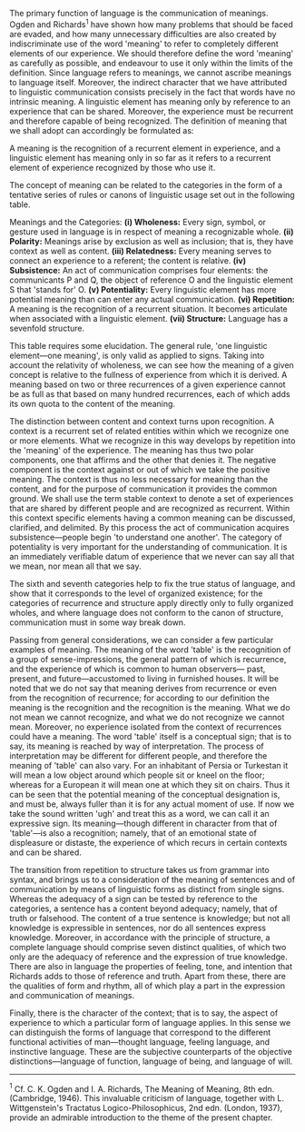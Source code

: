 The primary function of language is the communication of meanings. Ogden and Richards$^1$ have shown how many problems that should be faced are evaded, and how many unnecessary difficulties are also created by indiscriminate use of the word 'meaning' to refer to completely different elements of our experience. We should therefore define the word 'meaning' as carefully as possible, and endeavour to use it only within the limits of the definition. Since language refers to meanings, we cannot ascribe meanings to language itself. Moreover, the indirect character that we have attributed to linguistic communication consists precisely in the fact that words have no intrinsic meaning. A linguistic element has meaning only by reference to an experience that can be shared. Moreover, the experience must be recurrent and therefore capable of being recognized. The definition of meaning that we shall adopt can accordingly be formulated as:

A meaning is the recognition of a recurrent element in experience, and a linguistic element has meaning only in so far as it refers to a recurrent element of experience recognized by those who use it. 

The concept of meaning can be related to the categories in the form of a tentative series of rules or canons of linguistic usage set out in the following table. 

Meanings and the Categories:
**(i) Wholeness:** Every sign, symbol, or gesture used in language is in respect of meaning a recognizable whole. 
**(ii) Polarity:** Meanings arise by exclusion as well as inclusion; that is, they have context as well as content. 
**(iii) Relatedness:** Every meaning serves to connect an experience to a referent; the content is relative. 
**(iv) Subsistence:** An act of communication comprises four elements: the communicants P and Q, the object of reference O and the linguistic element S that 'stands for' O. 
**(v) Potentiality:** Every linguistic element has more potential meaning than can enter any actual communication. 
**(vi) Repetition:** A meaning is the recognition of a recurrent situation. It becomes articulate when associated with a linguistic element. 
**(vii) Structure:** Language has a sevenfold structure. 

This table requires some elucidation. The general rule, 'one linguistic element—one meaning', is only valid as applied to signs. Taking into account the relativity of wholeness, we can see how the meaning of a given concept is relative to the fullness of experience from which it is derived. A meaning based on two or three recurrences of a given experience cannot be as full as that based on many hundred recurrences, each of which adds its own quota to the content of the meaning. 

The distinction between content and context turns upon recognition. A context is a recurrent set of related entities within which we recognize one or more elements. What we recognize in this way develops by repetition into the 'meaning' of the experience. The meaning has thus two polar components, one that affirms and the other that denies it. The negative component is the context against or out of which we take the positive meaning. The context is thus no less necessary for meaning than the content, and for the purpose of communication it provides the common ground. We shall use the term stable context to denote a set of experiences that are shared by different people and are recognized as recurrent. Within this context specific elements having a common meaning can be discussed, clarified, and delimited. By this process the act of communication acquires subsistence—people begin 'to understand one another'. The category of potentiality is very important for the understanding of communication. It is an immediately verifiable datum of experience that we never can say all that we mean, nor mean all that we say. 

The sixth and seventh categories help to fix the true status of language, and show that it corresponds to the level of organized existence; for the categories of recurrence and structure apply directly only to fully organized wholes, and where language does not conform to the canon of structure, communication must in some way break down.

Passing from general considerations, we can consider a few particular examples of meaning. The meaning of the word 'table' is the recognition of a group of sense-impressions, the general pattern of which is recurrence, and the experience of which is common to human observers— past, present, and future—accustomed to living in furnished houses. It will be noted that we do not say that meaning derives from recurrence or even from the recognition of recurrence; for according to our definition the meaning is the recognition and the recognition is the meaning. What we do not mean we cannot recognize, and what we do not recognize we cannot mean. Moreover, no experience isolated from the context of recurrences could have a meaning. The word 'table' itself is a conceptual sign; that is to say, its meaning is reached by way of interpretation. The process of interpretation may be different for different people, and therefore the meaning of 'table' can also vary. For an inhabitant of Persia or Turkestan it will mean a low object around which people sit or kneel on the floor; whereas for a European it will mean one at which they sit on chairs. Thus it can be seen that the potential meaning of the conceptual designation is, and must be, always fuller than it is for any actual moment of use. If now we take the sound written 'ugh' and treat this as a word, we can call it an expressive sign. Its meaning—though different in character from that of 'table'—is also a recognition; namely, that of an emotional state of displeasure or distaste, the experience of which recurs in certain contexts and can be shared. 

The transition from repetition to structure takes us from grammar into syntax, and brings us to a consideration of the meaning of sentences and of communication by means of linguistic forms as distinct from single signs. Whereas the adequacy of a sign can be tested by reference to the categories, a sentence has a content beyond adequacy; namely, that of truth or falsehood. The content of a true sentence is knowledge; but not all knowledge is expressible in sentences, nor do all sentences express knowledge. Moreover, in accordance with the principle of structure, a complete language should comprise seven distinct qualities, of which two only are the adequacy of reference and the expression of true knowledge. There are also in language the properties of feeling, tone, and intention that Richards adds to those of reference and truth. Apart from these, there are the qualities of form and rhythm, all of which play a part in the expression and communication of meanings. 

Finally, there is the character of the context; that is to say, the aspect of experience to which a particular form of language applies. In this sense we can distinguish the forms of language that correspond to the different functional activities of man—thought language, feeling language, and instinctive language. These are the subjective counterparts of the objective distinctions—language of function, language of being, and language of will.

---
$^1$ Cf. C. K. Ogden and I. A. Richards, The Meaning of Meaning, 8th edn. (Cambridge, 1946). This invaluable criticism of language, together with L. Wittgenstein's Tractatus Logico-Philosophicus, 2nd edn. (London, 1937), provide an admirable introduction to the theme of the present chapter.